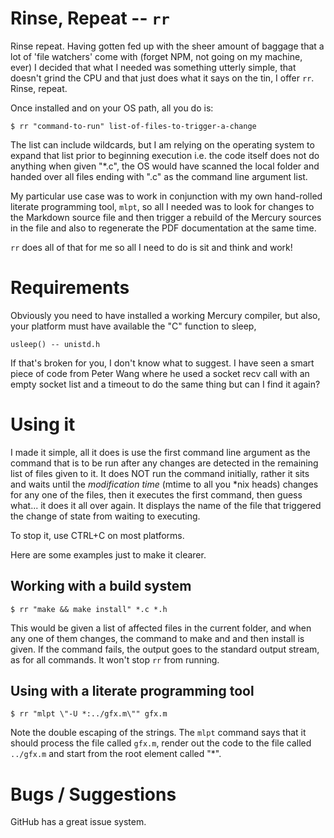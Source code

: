 # Rinse, Repeat -- `rr`

Rinse repeat. Having gotten fed up with the sheer amount of baggage that a lot
of 'file watchers' come with (forget NPM, not going on my machine, ever) I
decided that what I needed was something utterly simple, that doesn't grind
the CPU and that just does what it says on the tin, I offer `rr`. Rinse,
repeat.

Once installed and on your OS path, all you do is:

    $ rr "command-to-run" list-of-files-to-trigger-a-change

The list can include wildcards, but I am relying on the operating system to
expand that list prior to beginning execution i.e. the code itself does not do
anything when given "*.c", the OS would have scanned the local folder and
handed over all files ending with ".c" as the command line argument list.

My particular use case was to work in conjunction with my own hand-rolled
literate programming tool, `mlpt`, so all I needed was to look for changes to
the Markdown source file and then trigger a rebuild of the Mercury sources in
the file and also to regenerate the PDF documentation at the same time.

`rr` does all of that for me so all I need to do is sit and think and work!


# Requirements

Obviously you need to have installed a working Mercury compiler, but also,
your platform must have available the "C" function to sleep,

    usleep() -- unistd.h

If that's broken for you, I don't know what to suggest. I have seen a smart
piece of code from Peter Wang where he used a socket recv call with an empty
socket list and a timeout to do the same thing but can I find it again?


# Using it

I made it simple, all it does is use the first command line argument as the
command that is to be run after any changes are detected in the remaining list
of files given to it. It does NOT run the command initially, rather it sits
and waits until the *modification time* (mtime to all you *nix heads) changes
for any one of the files, then it executes the first command, then guess
what... it does it all over again. It displays the name of the file that
triggered the change of state from waiting to executing.

To stop it, use CTRL+C on most platforms.

Here are some examples just to make it clearer.


## Working with a build system

    $ rr "make && make install" *.c *.h

This would be given a list of affected files in the current folder, and when
any one of them changes, the command to make and and then install is given. If
the command fails, the output goes to the standard output stream, as for all
commands. It won't stop `rr` from running.


## Using with a literate programming tool

    $ rr "mlpt \"-U *:../gfx.m\"" gfx.m

Note the double escaping of the strings. The `mlpt` command says that it
should process the file called `gfx.m`, render out the code to the file called
`../gfx.m` and start from the root element called "*".


# Bugs / Suggestions

GitHub has a great issue system.
